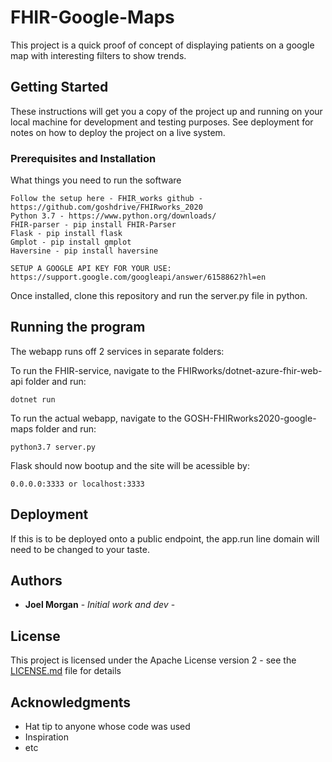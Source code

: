# FHIR-Google-Maps

This project is a quick proof of concept of displaying patients on a google map with interesting filters to show trends.

## Getting Started

These instructions will get you a copy of the project up and running on your local machine for development and testing purposes. See deployment for notes on how to deploy the project on a live system.

### Prerequisites and Installation

What things you need to run the software

```
Follow the setup here - FHIR_works github - https://github.com/goshdrive/FHIRworks_2020
Python 3.7 - https://www.python.org/downloads/
FHIR-parser - pip install FHIR-Parser
Flask - pip install flask
Gmplot - pip install gmplot
Haversine - pip install haversine

SETUP A GOOGLE API KEY FOR YOUR USE: https://support.google.com/googleapi/answer/6158862?hl=en
```

Once installed, clone this repository and run the server.py file in python.

## Running the program

The webapp runs off 2 services in separate folders:

To run the FHIR-service, navigate to the FHIRworks/dotnet-azure-fhir-web-api folder and run:
```
dotnet run
```

To run the actual webapp, navigate to the GOSH-FHIRworks2020-google-maps folder and run:

```
python3.7 server.py
```

Flask should now bootup and the site will be acessible by:
```
0.0.0.0:3333 or localhost:3333
```

## Deployment

If this is to be deployed onto a public endpoint, the app.run line domain will need to be changed to your taste.

## Authors

* **Joel Morgan** - *Initial work and dev* - 

## License

This project is licensed under the Apache License version 2 - see the [LICENSE.md](LICENSE.md) file for details

## Acknowledgments

* Hat tip to anyone whose code was used
* Inspiration
* etc